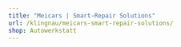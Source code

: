 ```yaml
---
title: "Meicars | Smart-Repair Solutions"
url: /klingnau/meicars-smart-repair-solutions/
shop: Autowerkstatt
---
```

